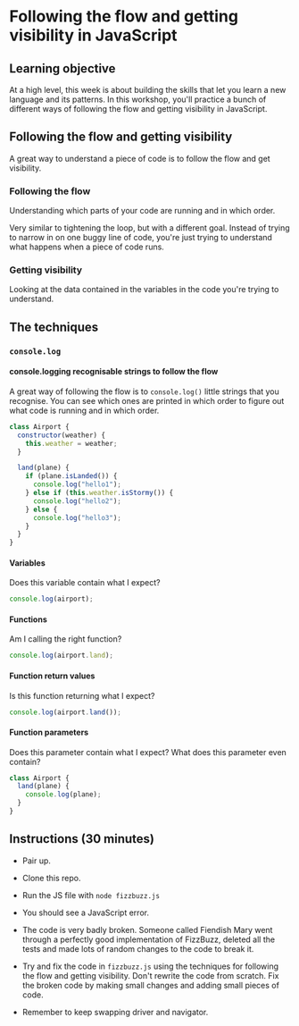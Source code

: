 # Following the flow and getting visibility in JavaScript

## Learning objective

At a high level, this week is about building the skills that let you learn a new language and its patterns. In this workshop, you'll practice a bunch of different ways of following the flow and getting visibility in JavaScript.

## Following the flow and getting visibility

A great way to understand a piece of code is to follow the flow and get visibility.

### Following the flow

Understanding which parts of your code are running and in which order.

Very similar to tightening the loop, but with a different goal. Instead of trying to narrow in on one buggy line of code, you're just trying to understand what happens when a piece of code runs.

### Getting visibility

Looking at the data contained in the variables in the code you're trying to understand.

## The techniques

### `console.log`

#### console.logging recognisable strings to follow the flow

A great way of following the flow is to `console.log()` little strings that you recognise. You can see which ones are printed in which order to figure out what code is running and in which order.

```javascript
class Airport {
  constructor(weather) {
    this.weather = weather;
  }

  land(plane) {
    if (plane.isLanded()) {
      console.log("hello1");
    } else if (this.weather.isStormy()) {
      console.log("hello2");
    } else {
      console.log("hello3");
    }
  }
}
```

#### Variables

Does this variable contain what I expect?

```javascript
console.log(airport);
```

#### Functions

Am I calling the right function?

```javascript
console.log(airport.land);
```

#### Function return values

Is this function returning what I expect?

```javascript
console.log(airport.land());
```

#### Function parameters

Does this parameter contain what I expect? What does this parameter even contain?

```javascript
class Airport {
  land(plane) {
    console.log(plane);
  }
}
```

## Instructions (30 minutes)

- Pair up.

- Clone this repo.

- Run the JS file with `node fizzbuzz.js`

- You should see a JavaScript error.

- The code is very badly broken. Someone called Fiendish Mary went through a perfectly good implementation of FizzBuzz, deleted all the tests and made lots of random changes to the code to break it.

- Try and fix the code in `fizzbuzz.js` using the techniques for following the flow and getting visibility. Don't rewrite the code from scratch. Fix the broken code by making small changes and adding small pieces of code.

- Remember to keep swapping driver and navigator.
